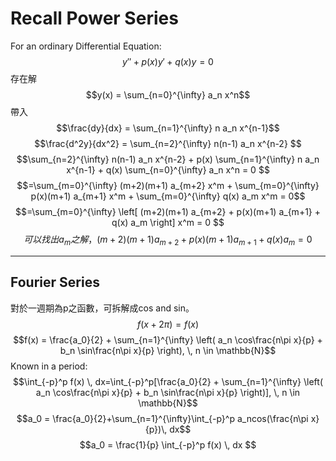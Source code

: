 # Recall Power Series
For an ordinary Differential Equation: 
$$y'' + p(x)y' + q(x)y = 0$$
存在解
$$y(x) = \sum_{n=0}^{\infty} a_n x^n$$
帶入
$$\frac{dy}{dx} = \sum_{n=1}^{\infty} n a_n x^{n-1}$$
$$\frac{d^2y}{dx^2} = \sum_{n=2}^{\infty} n(n-1) a_n x^{n-2}
$$
$$\sum_{n=2}^{\infty} n(n-1) a_n x^{n-2} + p(x) \sum_{n=1}^{\infty} n a_n x^{n-1} + q(x) \sum_{n=0}^{\infty} a_n x^n = 0
$$
$$=\sum_{m=0}^{\infty} (m+2)(m+1) a_{m+2} x^m + \sum_{m=0}^{\infty} p(x)(m+1) a_{m+1} x^m + \sum_{m=0}^{\infty} q(x) a_m x^m = 0$$
$$=\sum_{m=0}^{\infty} \left[ (m+2)(m+1) a_{m+2} + p(x)(m+1) a_{m+1} + q(x) a_m \right] x^m = 0
$$
$$可以找出a_m之解，(m+2)(m+1) a_{m+2} + p(x)(m+1) a_{m+1} + q(x) a_m=0$$

---
## Fourier Series
對於一週期為p之函數，可拆解成cos and sin。
$$f(x+2\pi)=f(x)$$
$$f(x) = \frac{a_0}{2} + \sum_{n=1}^{\infty} \left( a_n \cos\frac{n\pi x}{p} + b_n \sin\frac{n\pi x}{p} \right), \, n \in \mathbb{N}$$
Known in a period:
$$\int_{-p}^p f(x) \, dx=\int_{-p}^p[\frac{a_0}{2} + \sum_{n=1}^{\infty} \left( a_n \cos\frac{n\pi x}{p} + b_n \sin\frac{n\pi x}{p} \right)], \, n \in \mathbb{N}$$
$$a_0 = \frac{a_0}{2}+\sum_{n=1}^{\infty}\int_{-p}^p a_ncos(\frac{n\pi x}{p})\, dx$$
$$a_0 = \frac{1}{p} \int_{-p}^p f(x) \, dx
$$